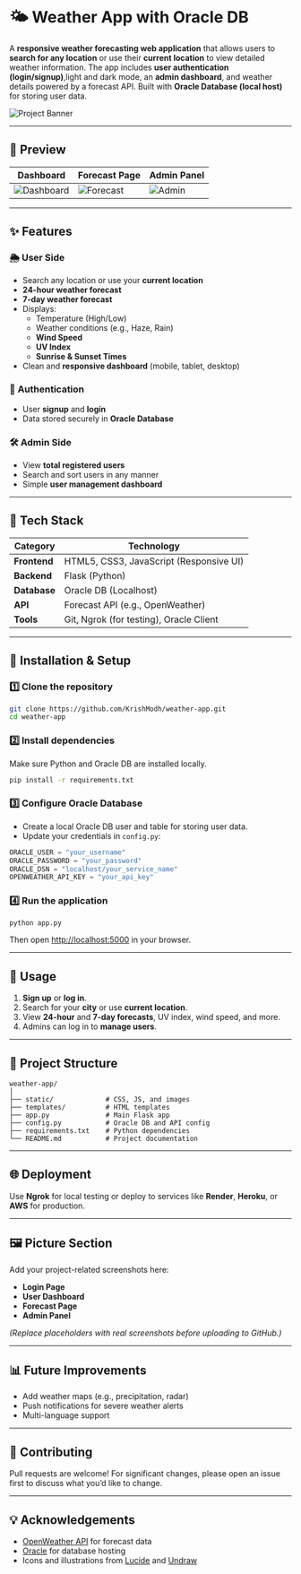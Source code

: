 # 🌤 Weather App with Oracle DB

A **responsive weather forecasting web application** that allows users to **search for any location** or use their **current location** to view detailed weather information. The app includes **user authentication (login/signup)**,light and dark mode, an **admin dashboard**, and weather details powered by a forecast API. Built with **Oracle Database (local host)** for storing user data.

![Project Banner](./assets/banner.png) <!-- Replace with your banner -->

---

## 📸 Preview  
| Dashboard | Forecast Page | Admin Panel |
|-----------|---------------|-------------|
| ![Dashboard](./assets/dashboard.png) | ![Forecast](./assets/forecast.png) | ![Admin](./assets/admin.png) |
<!-- Replace with actual screenshots -->

---

## ✨ Features  

### 🌦 **User Side**
- Search any location or use your **current location**  
- **24-hour weather forecast**  
- **7-day weather forecast**  
- Displays:
  - Temperature (High/Low)
  - Weather conditions (e.g., Haze, Rain)  
  - **Wind Speed**  
  - **UV Index**  
  - **Sunrise & Sunset Times**  
- Clean and **responsive dashboard** (mobile, tablet, desktop)  

### 👤 **Authentication**
- User **signup** and **login**  
- Data stored securely in **Oracle Database**  

### 🛠 **Admin Side**
- View **total registered users**  
- Search and sort users in any manner  
- Simple **user management dashboard**

---

## 🧰 Tech Stack  

| Category     | Technology            |
|---------------|---------------------|
| **Frontend**  | HTML5, CSS3, JavaScript (Responsive UI) |
| **Backend**   | Flask (Python)      |
| **Database**  | Oracle DB (Localhost) |
| **API**       | Forecast API (e.g., OpenWeather) |
| **Tools**     | Git, Ngrok (for testing), Oracle Client |

---

## 🚀 Installation & Setup  

### 1️⃣ **Clone the repository**
```bash
git clone https://github.com/KrishModh/weather-app.git
cd weather-app
```

### 2️⃣ **Install dependencies**
Make sure Python and Oracle DB are installed locally.
```bash
pip install -r requirements.txt
```

### 3️⃣ **Configure Oracle Database**
- Create a local Oracle DB user and table for storing user data.  
- Update your credentials in `config.py`:  
```python
ORACLE_USER = "your_username"
ORACLE_PASSWORD = "your_password"
ORACLE_DSN = "localhost/your_service_name"
OPENWEATHER_API_KEY = "your_api_key"
```

### 4️⃣ **Run the application**
```bash
python app.py
```
Then open [http://localhost:5000](http://localhost:5000) in your browser.

---

## 🧭 Usage  
1. **Sign up** or **log in**.  
2. Search for your **city** or use **current location**.  
3. View **24-hour** and **7-day forecasts**, UV index, wind speed, and more.  
4. Admins can log in to **manage users**.

---

## 📂 Project Structure
```
weather-app/
│
├── static/             # CSS, JS, and images
├── templates/          # HTML templates
├── app.py              # Main Flask app
├── config.py           # Oracle DB and API config
├── requirements.txt    # Python dependencies
└── README.md           # Project documentation
```

---

## 🌐 Deployment  
Use **Ngrok** for local testing or deploy to services like **Render**, **Heroku**, or **AWS** for production.

---

## 🖼 Picture Section  
Add your project-related screenshots here:  
- **Login Page**  
- **User Dashboard**  
- **Forecast Page**  
- **Admin Panel**  

*(Replace placeholders with real screenshots before uploading to GitHub.)*

---

## 📊 Future Improvements  
- Add weather maps (e.g., precipitation, radar)  
- Push notifications for severe weather alerts  
- Multi-language support  

---

## 🤝 Contributing  
Pull requests are welcome! For significant changes, please open an issue first to discuss what you’d like to change.

---

## 💡 Acknowledgements  
- [OpenWeather API](https://openweathermap.org/) for forecast data  
- [Oracle](https://www.oracle.com/) for database hosting  
- Icons and illustrations from [Lucide](https://lucide.dev/) and [Undraw](https://undraw.co/)  
